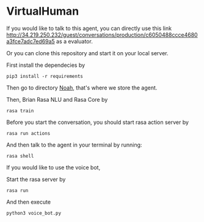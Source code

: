 # VirtualHuman

If you would like to talk to this agent, you can directly use this link http://34.219.250.232/guest/conversations/production/c6050488ccce4680a3fce7adc7ed69a5 as a evaluator.

Or you can clone this repository and start it on your local server.

First install the dependecies by 

```shell
pip3 install -r requirements
```

Then go to directory [Noah](Noah), that's where we store the agent.

Then, Brian Rasa NLU and Rasa Core by

```shell
rasa train
```

Before you start the conversation, you should start rasa action server by 

```shell
rasa run actions
```

And then talk to the agent in your terminal by running:

```
rasa shell
```

If you would like to use the voice bot,

Start the rasa server by

```
rasa run
```

And then execute

```shell
python3 voice_bot.py
```

